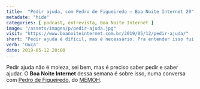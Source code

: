 ```yaml
---
title:  "Pedir ajuda, com Pedro de Figueiredo — Boa Noite Internet 20"
metadate: "hide"
categories: [ podcast, entrevista, Boa Noite Internet ]
image: "/assets/images/p/pedir-ajuda.jpg"
visit: "https://www.boanoiteinternet.com.br/2019/05/12/pedir-ajuda/"
short: "Pedir ajuda é dífícil, mas é necessário. Pra entender isso fui conversar com o Pedro de Figueiredo, do MEMOH."
verb: 'Ouça'
date: 2019-05-12 20:00
---
```


Pedir ajuda não é moleza, sei bem, mas é preciso saber pedir e saber ajudar. O **Boa Noite Internet** dessa semana é sobre isso, numa conversa com [Pedro de Figueiredo](http://memoh.com.br/), do [MEMOH](http://memoh.com.br/). 